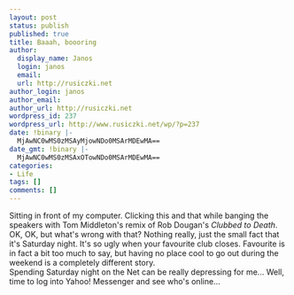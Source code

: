 ```yaml
---
layout: post
status: publish
published: true
title: Baaah, boooring
author:
  display_name: Janos
  login: janos
  email: 
  url: http://rusiczki.net
author_login: janos
author_email: 
author_url: http://rusiczki.net
wordpress_id: 237
wordpress_url: http://www.rusiczki.net/wp/?p=237
date: !binary |-
  MjAwNC0wMS0zMSAyMjowNDo0MSArMDEwMA==
date_gmt: !binary |-
  MjAwNC0wMS0zMSAxOTowNDo0MSArMDEwMA==
categories:
- Life
tags: []
comments: []
---
```

<p>Sitting in front of my computer. Clicking this and that while banging the speakers with Tom Middleton's remix of Rob Dougan's <i>Clubbed to Death</i>.<br />
OK, OK, but what's wrong with that? Nothing really, just the small fact that it's Saturday night. It's so ugly when your favourite club closes. Favourite is in fact a bit too much to say, but having no place cool to go out during the weekend is a completely different story.<br />
Spending Saturday night on the Net can be really depressing for me... Well, time to log into Yahoo! Messenger and see who's online...</p>
